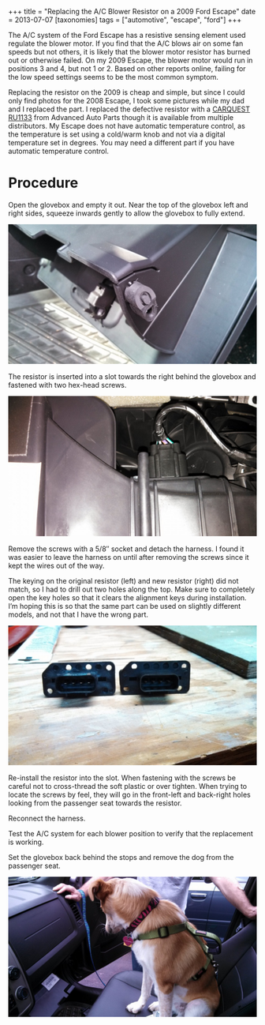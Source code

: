 +++
title = "Replacing the A/C Blower Resistor on a 2009 Ford Escape"
date = 2013-07-07
[taxonomies]
tags = ["automotive", "escape", "ford"]
+++

The A/C system of the Ford Escape has a resistive sensing element used regulate the blower motor.  If you find that the A/C blows air on some fan speeds but not others, it is likely that the blower motor resistor has burned out or otherwise failed.  On my 2009 Escape, the blower motor would run in positions 3 and 4, but not 1 or 2.  Based on other reports online, failing for the low speed settings seems to be the most common symptom.

<!-- more -->

Replacing the resistor on the 2009 is cheap and simple, but since I could only find photos for the 2008 Escape, I took some pictures while my dad and I replaced the part.  I replaced the defective resistor with a [CARQUEST RU1133](http://shop.advanceautoparts.com/webapp/wcs/stores/servlet/product_hvac-blower-motor-resistor-bwd_10017329-p) from Advanced Auto Parts though it is available from multiple distributors.  My Escape does not have automatic temperature control, as the temperature is set using a cold/warm knob and not via a digital temperature set in degrees.  You may need a different part if you have automatic temperature control.

# Procedure

Open the glovebox and empty it out.  Near the top of the glovebox left and right sides, squeeze inwards gently to allow the glovebox to fully extend.

![Extend the glovebox](esacpe_glovebox-e1373232079650.jpg)

The resistor is inserted into a slot towards the right behind the glovebox and fastened with two hex-head screws.

![Find the resistor](escape_installed_resistor-e1373232057588.jpg)

Remove the screws with a 5/8″ socket and detach the harness.  I found it was easier to leave the harness on until after removing the screws since it kept the wires out of the way.

The keying on the original resistor (left) and new resistor (right) did not match, so I had to drill out two holes along the top.  Make sure to completely open the key holes so that it clears the alignment keys during installation.  I’m hoping this is so that the same part can be used on slightly different models, and not that I have the wrong part.

![Drill resistor holes](escape_resistors-e1373232042289.jpg)

Re-install the resistor into the slot.  When fastening with the screws be careful not to cross-thread the soft plastic or over tighten.  When trying to locate the screws by feel, they will go in the front-left and back-right holes looking from the passenger seat towards the resistor.

Reconnect the harness.

Test the A/C system for each blower position to verify that the replacement is working.

Set the glovebox back behind the stops and remove the dog from the passenger seat.

![Remove dog](escape_dog-e1373231869426.jpg)
